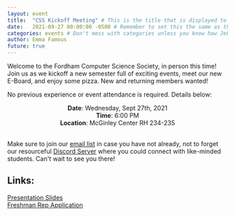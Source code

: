 ```yaml
---
layout: event
title:  "CSS Kickoff Meeting" # This is the title that is displayed to users
date:   2021-09-27 00:00:00 -0500 # Remember to set this the same as the filename to avoid confusion
categories: events # Don't mess with categories unless you know how Jekyll works
author: Emma Famous
future: true
---
```


Welcome to the Fordham Computer Science Society, in person this time!
Join us as we kickoff a new semester full of exciting events, meet our new E-Board, and enjoy some pizza.
New and returning members wanted!

No previous experience or event attendance is required. Details below:

<p style="text-align: center">
<b>Date</b>: Wednesday, Sept 27th, 2021<br>
<b>Time</b>: 6:00 PM<br>
<b>Location</b>: McGinley Center RH 234-235<br>
<br>

Make sure to join our [email list](https://github.us9.list-manage.com/subscribe/post?u=cf1fafbda315812617288f238&id=d0fcfb2a4b) in case you have not already, not to forget our resourceful [Discord Server](https://discord.gg/uVuj22Pg7w) where you could connect with like-minded students. Can't wait to see you there!

<h2>Links:</h2>

[Presentation Slides](https://docs.google.com/presentation/d/1lbnzWWBN41jG-dNIEpOgE77o_uZGRmS0SJC5kmIa-as/edit?usp=sharing)<br>
[Freshman Rep Application](https://bit.ly/FrshRep)<br>
